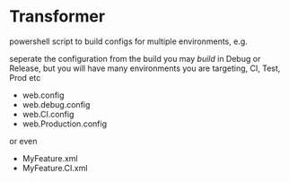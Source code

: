 # Transformer

powershell script to build configs for multiple environments, e.g.

seperate the configuration from the build
you may *build* in Debug or Release, but you will have many environments you are targeting, CI, Test, Prod etc

- web.config
- web.debug.config
- web.CI.config
- web.Production.config

or even

- MyFeature.xml
- MyFeature.CI.xml


